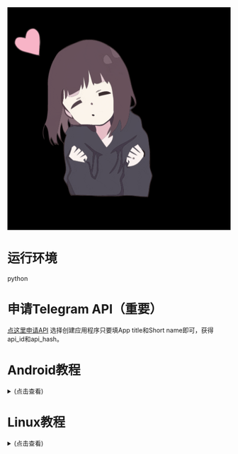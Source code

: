 <img src = "https://github.com/3418359665/3418359665/raw/main/%E5%A4%87%E4%BB%BD/two_hearts_animated_sticker%20(2).gif" >



# 运行环境
python

# 申请Telegram API（重要）
[点这里申请API](https://core.telegram.org/api)
选择创建应用程序只要填App title和Short name即可，获得api_id和api_hash。


# Android教程
<details>
<summary>(点击查看)</summary>
[点这下载Termux](https://wwu.lanzoul.com/iB8ZD03r51eb)
密码：dsfb


## 依次输入以下命令
```
pkg update
```
```
pkg upgrade
```
```
pkg install git
```
## 下载库
```
git clone https://github.com/3418359665/TelegramName-of-time-announcement.git
```

## 安装python
```
pkg install python
```

## 安装依赖
```
cd TelegramName-of-time-announcement
```
```
pip install -r requirements.txt
```

## 启动
```
python tg_username_update.py
```

依次输入api_id，api_hash，手机号（国区要加+86如+86123********），验证码，如果账号开启了二次验证则根据提示再输入二次验证的密码后启动成功
 </details>

# Linux教程
<details>
<summary>(点击查看)</summary>

## 依次输入以下命令
```
apt-get update
```
```
apt-get upgrade
```
```
apt-get install git
```

## 下载库
```
git clone https://github.com/3418359665/TelegramName-of-time-announcement.git
```

## 安装python
```
apt-get install python3-pip
```
## 安装依赖
```
cd TelegramName-of-time-announcement
```
```
pip install -r requirements.txt
```

## 启动
```
python tg_username_update.py
```

依次输入api_id，api_hash，手机号（国区要加+86如+86123********），验证码，如果账号开启了二次验证则根据提示再输入二次验证的密码后启动成功
 </details>
